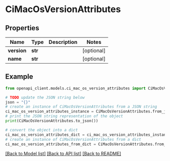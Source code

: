 # CiMacOsVersionAttributes


## Properties

Name | Type | Description | Notes
------------ | ------------- | ------------- | -------------
**version** | **str** |  | [optional] 
**name** | **str** |  | [optional] 

## Example

```python
from openapi_client.models.ci_mac_os_version_attributes import CiMacOsVersionAttributes

# TODO update the JSON string below
json = "{}"
# create an instance of CiMacOsVersionAttributes from a JSON string
ci_mac_os_version_attributes_instance = CiMacOsVersionAttributes.from_json(json)
# print the JSON string representation of the object
print(CiMacOsVersionAttributes.to_json())

# convert the object into a dict
ci_mac_os_version_attributes_dict = ci_mac_os_version_attributes_instance.to_dict()
# create an instance of CiMacOsVersionAttributes from a dict
ci_mac_os_version_attributes_from_dict = CiMacOsVersionAttributes.from_dict(ci_mac_os_version_attributes_dict)
```
[[Back to Model list]](../README.md#documentation-for-models) [[Back to API list]](../README.md#documentation-for-api-endpoints) [[Back to README]](../README.md)


